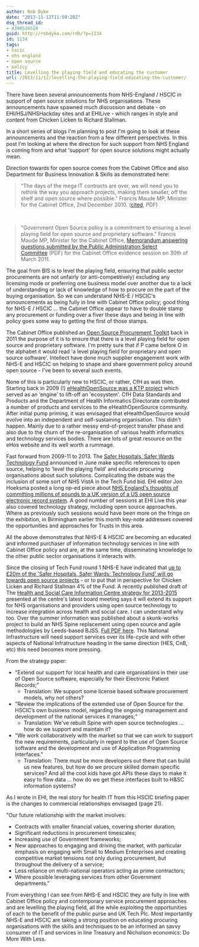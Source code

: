 ```yaml
---
author: Rob Dyke
date: "2013-11-12T11:59:20Z"
dsq_thread_id:
- 4390534510
guid: http://robdyke.com/rdb/?p=1134
id: 1134
tags:
- hscic
- nhs england
- open source
- policy
title: Levelling the playing field and educating the customer
url: /2013/11/12/levelling-the-playing-field-educating-the-customer/
---
```

There have been several announcements from NHS-England / HSCIC in support of open source solutions for NHS organisations. These announcements have spawned much discussion and debate - on EHI/HSJ/NHSHackday sites and at EHILive - which ranges in style and content from Chicken Licken to Richard Stallman.

In a short series of blogs I'm planning to post I'm going to look at these announcements and the reaction from a few different perspectives. In this post I'm looking at where the direction for such support from NHS England is coming from and what 'support' for open source solutions might actually mean.

<!--more-->

Direction towards for open source comes from the Cabinet Office and also Department for Business Innovation & Skills as demonstrated here:

> “The days of the mega IT contracts are over, we will need you to rethink the way you approach projects, making them smaller, off the shelf and open source where possible.” Francis Maude MP, Minister for the Cabinet Office, 2nd December 2010. ([cited](http://www.publications.parliament.uk/pa/cm201011/cmselect/cmpubadm/writev/goodgovit/it56.pdf), PDF)

&nbsp;

> "Government Open Source policy is a commitment to ensuring a level playing field for open source and proprietary software." Francis Maude MP, Minister for the Cabinet Office, [Memorandum answering questions submitted by the Public Administration Select Committee](http://www.publications.parliament.uk/pa/cm201011/cmselect/cmpubadm/writev/goodgovit/it56.pdf) (PDF) for the Cabinet Office evidence session on 30th of March 2011.

The goal from BIS is to level the playing field, ensuring that public sector procurements are not unfairly (or anti-competitively) excluding any licensing mode or preferring one business model over another due to a lack of understanding or lack of knowledge of how to procure on the part of the buying organisation. So we can understand NHS-E / HSCIC's announcements as being fully in line with Cabinet Office policy; good thing for NHS-E / HSCIC ... the Cabinet Office appear to have to double stamp any procurement or funding over a fiver these days and being in line with policy goes some way to getting the first of those stamps.

The Cabinet Office published an [Open Source Procurement Toolkit](https://www.gov.uk/government/publications/open-source-procurement-toolkit) back in 2011 the purpose of it is to ensure that there is a level playing field for open source and proprietary software. I'm pretty sure that if P came before O in the alphabet it would read 'a level playing field for proprietary and open source software'. Intellect have done much supplier engagement work with NHS-E and HSCIC on helping to shape and share government policy around open source - I've been to several such events.

None of this is particularly new to HSCIC, or rather, CfH as was then. Starting back in 2009 (!) [eHealthOpenSource was a KTP project](http://www.ehealthopensource.com/about-us/ktp-project/) which served as an ‘engine’ to lift-off an 'ecosystem'. CfH Data Standards and Products and the Department of Health Informatics Directorate contributed a number of products and services to the eHealthOpenSource community. After initial pump priming, it was envisaged that eHealthOpenSource would evolve into an independent and self-sustaining organisation. This didn't happen. Mainly due to a rather messy end-of-project transfer phase and also due to the churn of the re-organisation of various health informatics and technology services bodies. There are lots of great resource on the eHos website and its well worth a rummage.

Fast forward from 2009-11 to 2013. The [Safer Hospitals, Safer Wards Technology Fund](http://www.ehi.co.uk/news/ehi/8678/tech-fund-to-'catalyse'-nhs-it---bryant) announced in June make specific references to open source, helping to 'level the playing field' and educate procuring organisations about such solutions. Complicating the debate was the inclusion of some sort of NHS VistA in the Tech Fund bid. EHI editor Jon Hoeksma posted a long op-ed piece about [NHS England's thoughts of committing millions of pounds to a UK version of a US open source electronic record system](http://www.ehi.co.uk/insight/analysis/1122). A good number of sessions at EHI Live this year also covered technology strategy, including open source approaches. Where as previously such sessions would have been more on the fringe on the exhibition, in Birmingham earlier this month key-note addresses covered the opportunities and approaches for Trusts in this area.

All the above demonstrates that NHS-E & HSCIC are becoming an educated and informed purchaser of information technology services in line with Cabinet Office policy and are, at the same time, disseminating knowledge to the other public sector organisations it interacts with.

Since the closing of Tech Fund round 1 NHS-E have indicated that [up to £20m of the 'Safer Hospitals, Safer Wards: Technology Fund' will go towards open source projects](http://www.ehi.co.uk/news/ehi/9010/%C2%A320m-of-tech-fund-to-go-on-open-source) - or to put that in perspective for Chicken Licken and Richard Stallman 4% of the Fund. A recently published draft of The [Health and Social Care Information Centre strategy for 2013-2015](http://www.ehi.co.uk/news/ehi/8988/hscic-to-support-open-source) presented at the centre's latest board meeting says it will extend its support for NHS organisations and providers using open source technology to increase integration across health and social care. I can understand why too. Over the summer information was published about a skunk-works project to build an NHS Spine replacement using open source and agile methodologies by Leeds-based BJSS. [Full PDF here](http://systems.hscic.gov.uk/spine/future/workshop.pdf). This National Infrastructure will need support services over its life-cycle and with other aspects of National Infratructure heading in the same direction (HES, CnB, etc) this need becomes more pressing.

From the strategy paper:

  * "Extend our support for local health and care organisations in their use of Open Source software, especially for their Electronic Patient Records;" 
      * Translation: We support some license based software procurement models, why not others?
  * "Review the implications of the extended use of Open Source for the HSCIC’s own business model, regarding the ongoing management and development of the national services it manages;" 
      * Translation: We've rebuilt Spine with open source technologies ... how do we support and maintain it?
  * "We work collaboratively with the market so that we can work to support the new requirements, particularly in regard to the use of Open Source software and the development and use of Application Programming Interfaces." 
      * Translation: There must be more developers out there that can build us new features, but how do we procure skilled domain specific services? And all the cool kids have got APIs these days to make it easy to flow data ... how do we get these interfaces built to H&SC information systems?

As I wrote in EHI, the real story for health IT from this HSCIC briefing paper is the changes to commercial relationships envisaged (page 21).
  
"Our future relationship with the market involves:

  * Contracts with smaller financial values, covering shorter duration;
  * Significant reductions in procurement timescales;
  * Increasing use of Government frameworks;
  * New approaches to engaging and driving the market, with particular emphasis on engaging with Small to Medium Enterprises and creating competitive market tensions not only during procurement, but throughout the delivery of a service;
  * Less reliance on multi-national operators acting as prime contractors;
  * Where possible leveraging services from other Government departments."

From everything I can see from NHS-E and HSCIC they are fully in line with Cabinet Office policy and contemporary service procurement approaches and are levelling the playing field, all the while exploiting the opportunities of each to the benefit of the public purse and UK Tech Plc. Most importantly NHS-E and HSCIC are taking a strong position on educating procuring organisations with the skills and techniques to be an informed an savvy consumer of IT and services in line Treasury and Nicholson economics: Do More With Less.
